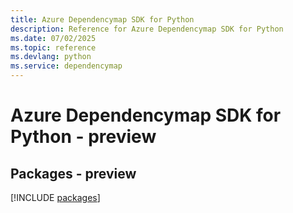 ```yaml
---
title: Azure Dependencymap SDK for Python
description: Reference for Azure Dependencymap SDK for Python
ms.date: 07/02/2025
ms.topic: reference
ms.devlang: python
ms.service: dependencymap
---
```

# Azure Dependencymap SDK for Python - preview
## Packages - preview
[!INCLUDE [packages](dependencymap-index.md)]